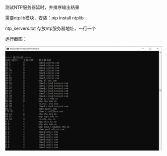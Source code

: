 测试NTP服务器延时，并排序输出结果

需要ntplib模块，安装：pip install ntplib

ntp_servers.txt 存放ntp服务器地址，一行一个

运行截图：

![image](https://github.com/cnbac/ntp-test/blob/main/Snipaste_2023-08-25_10-00-50.png)
